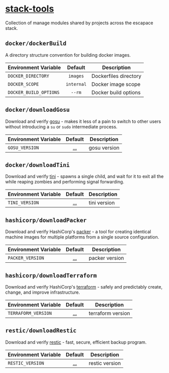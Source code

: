 # [stack-tools](https://github.com/escapace/stack-tools)

Collection of manage modules shared by projects across the escapace stack.

## `docker/dockerBuild`

A directory structure convention for building docker images.

| Environment Variable                  | Default | Description                        |
| ------------------------------------- | :-----: | ---------------------------------- |
| `DOCKER_DIRECTORY`                    | `images` | Dockerfiles directory             |
| `DOCKER_SCOPE`                        | `internal`        | Docker image scope                |
| `DOCKER_BUILD_OPTIONS` | `--rm`        | Docker build options |

## `docker/downloadGosu`

Download and verify [gosu](https://github.com/tianon/gosu) - makes it less of a pain to
  switch to other users without introducing a `su` or `sudo` intermediate
  process.


| Environment Variable                  | Default | Description                        |
| ------------------------------------- | :-----: | ---------------------------------- |
| `GOSU_VERSION` | [...](/scripts/modules/stack-tools/stackToolsDefaults) | gosu version |


## `docker/downloadTini`

Download and verify [tini](https://github.com/krallin/tini) - spawns a single child, and wait for it to exit all the while reaping zombies and performing signal forwarding.


| Environment Variable                  | Default | Description                        |
| ------------------------------------- | :-----: | ---------------------------------- |
| `TINI_VERSION` | [...](/scripts/modules/stack-tools/stackToolsDefaults) | tini version |


## `hashicorp/downloadPacker`

Download and verify HashiCorp's [packer](https://www.packer.io) - a tool for creating identical machine images for multiple platforms from a single source configuration.


| Environment Variable                  | Default | Description                        |
| ------------------------------------- | :-----: | ---------------------------------- |
| `PACKER_VERSION` | [...](/scripts/modules/stack-tools/stackToolsDefaults) | packer version |


## `hashicorp/downloadTerraform`

Download and verify HashiCorp's [terraform](https://www.terraform.io/) - safely and predictably create, change, and improve infrastructure.


| Environment Variable                  | Default | Description                        |
| ------------------------------------- | :-----: | ---------------------------------- |
| `TERRAFORM_VERSION` | [...](/scripts/modules/stack-tools/stackToolsDefaults) | terraform version |

## `restic/downloadRestic`

Download and verify [restic](https://github.com/restic/restic) - fast, secure, efficient backup program.


| Environment Variable                  | Default | Description                        |
| ------------------------------------- | :-----: | ---------------------------------- |
| `RESTIC_VERSION` | [...](/scripts/modules/stack-tools/stackToolsDefaults) | restic version |



